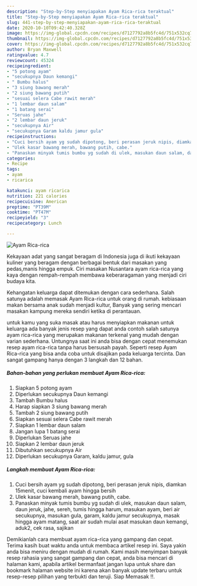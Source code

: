 ```yaml
---
description: "Step-by-Step menyiapakan Ayam Rica-rica teraktual"
title: "Step-by-Step menyiapakan Ayam Rica-rica teraktual"
slug: 441-step-by-step-menyiapakan-ayam-rica-rica-teraktual
date: 2020-10-10T09:42:40.328Z
image: https://img-global.cpcdn.com/recipes/d7127792a8b5fc4d/751x532cq70/ayam-rica-rica-foto-resep-utama.jpg
thumbnail: https://img-global.cpcdn.com/recipes/d7127792a8b5fc4d/751x532cq70/ayam-rica-rica-foto-resep-utama.jpg
cover: https://img-global.cpcdn.com/recipes/d7127792a8b5fc4d/751x532cq70/ayam-rica-rica-foto-resep-utama.jpg
author: Bryan Maxwell
ratingvalue: 4.7
reviewcount: 45324
recipeingredient:
- "5 potong ayam"
- "secukupnya Daun kemangi"
- " Bumbu halus"
- "3 siung bawang merah"
- "2 siung bawang putih"
- "sesuai selera Cabe rawit merah"
- "1 lembar daun salam"
- "1 batang serai"
- "Seruas jahe"
- "2 lembar daun jeruk"
- "secukupnya Air"
- "secukupnya Garam kaldu jamur gula"
recipeinstructions:
- "Cuci bersih ayam yg sudah dipotong, beri perasan jeruk nipis, diamkan 15menit, cuci kembali ayam hingga bersih"
- "Ulek kasar bawang merah, bawang putih, cabe."
- "Panaskan minyak tumis bumbu yg sudah di ulek, masukan daun salam, daun jeruk, jahe, sereh, tumis hingga harum, masukan ayam, beri air secukupnya, masukan gula, garam, kaldu jamur secukupnya, masak hingga ayam matang, saat air sudah mulai asat masukan daun kemangi, aduk2, cek rasa, sajikan"
categories:
- Recipe
tags:
- ayam
- ricarica

katakunci: ayam ricarica 
nutrition: 221 calories
recipecuisine: American
preptime: "PT39M"
cooktime: "PT47M"
recipeyield: "3"
recipecategory: Lunch

---
```



![Ayam Rica-rica](https://img-global.cpcdn.com/recipes/d7127792a8b5fc4d/751x532cq70/ayam-rica-rica-foto-resep-utama.jpg)

Kekayaan adat yang sangat beragam di Indonesia juga di ikuti kekayaan kuliner yang beragam dengan berbagai bentuk dari masakan yang pedas,manis hingga empuk. Ciri masakan Nusantara ayam rica-rica yang kaya dengan rempah-rempah membawa keberaragaman yang menjadi ciri budaya kita.




Kehangatan keluarga dapat ditemukan dengan cara sederhana. Salah satunya adalah memasak Ayam Rica-rica untuk orang di rumah. kebiasaan makan bersama anak sudah menjadi kultur, Banyak yang sering mencari masakan kampung mereka sendiri ketika di perantauan.

untuk kamu yang suka masak atau harus menyiapkan makanan untuk keluarga ada banyak jenis resep yang dapat anda contoh salah satunya ayam rica-rica yang merupakan makanan terkenal yang mudah dengan varian sederhana. Untungnya saat ini anda bisa dengan cepat menemukan resep ayam rica-rica tanpa harus bersusah payah.
Seperti resep Ayam Rica-rica yang bisa anda coba untuk disajikan pada keluarga tercinta. Dan sangat gampang hanya dengan 3 langkah dan 12 bahan.


<!--inarticleads1-->

##### Bahan-bahan yang perlukan membuat Ayam Rica-rica:

1. Siapkan 5 potong ayam
1. Diperlukan secukupnya Daun kemangi
1. Tambah  Bumbu halus
1. Harap siapkan 3 siung bawang merah
1. Tambah 2 siung bawang putih
1. Siapkan sesuai selera Cabe rawit merah
1. Siapkan 1 lembar daun salam
1. Jangan lupa 1 batang serai
1. Diperlukan Seruas jahe
1. Siapkan 2 lembar daun jeruk
1. Dibutuhkan secukupnya Air
1. Diperlukan secukupnya Garam, kaldu jamur, gula




<!--inarticleads2-->

##### Langkah membuat  Ayam Rica-rica:

1. Cuci bersih ayam yg sudah dipotong, beri perasan jeruk nipis, diamkan 15menit, cuci kembali ayam hingga bersih
1. Ulek kasar bawang merah, bawang putih, cabe.
1. Panaskan minyak tumis bumbu yg sudah di ulek, masukan daun salam, daun jeruk, jahe, sereh, tumis hingga harum, masukan ayam, beri air secukupnya, masukan gula, garam, kaldu jamur secukupnya, masak hingga ayam matang, saat air sudah mulai asat masukan daun kemangi, aduk2, cek rasa, sajikan




Demikianlah cara membuat ayam rica-rica yang gampang dan cepat. Terima kasih buat waktu anda untuk membaca artikel resep ini. Saya yakin anda bisa meniru dengan mudah di rumah. Kami masih menyimpan banyak resep rahasia yang sangat gampang dan cepat, anda bisa mencari di halaman kami, apabila artikel bermanfaat jangan lupa untuk share dan bookmark halaman website ini karena akan banyak update terbaru untuk resep-resep pilihan yang terbukti dan teruji. Siap Memasak !!. 
